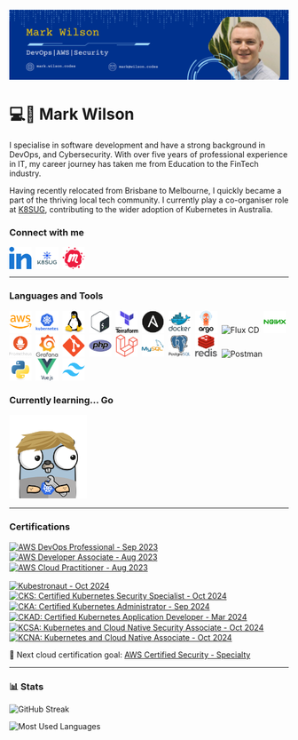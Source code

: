 <!-- ![MasterHead](assets/images/lazycat_code-01_4x.png) -->
![MasterHead](assets/images/github-banner.png)

# 💻🦜 Mark Wilson

I specialise in software development and have a strong background in DevOps, and Cybersecurity. With over five years of professional experience in IT, my career journey has taken me from Education to the FinTech industry.

Having recently relocated from Brisbane to Melbourne, I quickly became a part of the thriving local tech community. I currently play a co-organiser role at [K8SUG](https://au.linkedin.com/company/k8sug), contributing to the wider adoption of Kubernetes in Australia.

### Connect with me

<a href="https://linkedin.com/in/m2w" target="_blank"><img align="center" src="assets/images/linked-in-alt.svg" alt="m2w LinkedIn" height="40" width="40" /></a>&nbsp;
<a href="https://au.linkedin.com/company/k8sug" target="_blank"><img align="center" src="assets/images/k8sug_logo.jpg" alt="K8SUG logo" height="40" width="40" /></a>&nbsp;
<a href="https://meetup.com/members/313056740" target="_blank"><img align="center" src="assets/images/Meetup_Logo.png" alt="Meetup logo" height="40" width="40" /></a>&nbsp;

---

### Languages and Tools
<div>
  <img title="AWS" alt="AWS" width="40" height="40" src="https://raw.githubusercontent.com/devicons/devicon/master/icons/amazonwebservices/amazonwebservices-plain-wordmark.svg" />&nbsp;
  <img title="Kubernetes" alt="Kubernetes" width="40" height="40" src="https://raw.githubusercontent.com/devicons/devicon/master/icons/kubernetes/kubernetes-plain-wordmark.svg" />&nbsp;
  <img title="Linux" alt="Linux" width="40" height="40" src="https://raw.githubusercontent.com/devicons/devicon/master/icons/linux/linux-original.svg" />&nbsp;
  <img title="Bash" alt="Bash" width="40" height="40" src="https://raw.githubusercontent.com/devicons/devicon/master/icons/bash/bash-original.svg" />&nbsp;
  <img title="Terraform" alt="Terraform" width="40" height="40" src="https://raw.githubusercontent.com/devicons/devicon/master/icons/terraform/terraform-original-wordmark.svg" />&nbsp;
  <img title="Ansible" alt="Ansible" width="40" height="40" src="https://raw.githubusercontent.com/devicons/devicon/master/icons/ansible/ansible-original.svg" />&nbsp;
  <img title="Docker" alt="Docker" width="40" height="40" src="https://raw.githubusercontent.com/devicons/devicon/master/icons/docker/docker-original-wordmark.svg" />&nbsp;
  <img title="Argo CD" alt="Argo CD" width="40" height="40" src="https://raw.githubusercontent.com/devicons/devicon/master/icons/argocd/argocd-original-wordmark.svg" />&nbsp;
  <img title="Flux CD" alt="Flux CD" width="40" height="40" src="https://avatars.githubusercontent.com/u/52158677?s=280&v=4" />&nbsp;
  <img title="Nginx" alt="Nginx" width="40" height="40" src="https://raw.githubusercontent.com/devicons/devicon/master/icons/nginx/nginx-original.svg" />&nbsp;
  <img title="Prometheus" alt="Prometheus" width="40" height="40" src="https://raw.githubusercontent.com/devicons/devicon/master/icons/prometheus/prometheus-original-wordmark.svg" />&nbsp;
  <img title="Grafana" alt="Grafana" width="40" height="40" src="https://raw.githubusercontent.com/devicons/devicon/master/icons/grafana/grafana-original-wordmark.svg" />&nbsp;
  <img title="Git" alt="Git" width="40" height="40" src="https://raw.githubusercontent.com/devicons/devicon/master/icons/git/git-original.svg" />&nbsp;
  <img title="PHP" alt="PHP" width="40" height="40" src="https://raw.githubusercontent.com/devicons/devicon/master/icons/php/php-original.svg" />&nbsp;
  <img title="Laravel" alt="Laravel" width="40" height="40" src="https://raw.githubusercontent.com/devicons/devicon/master/icons/laravel/laravel-original.svg" />&nbsp;
  <img title="MySQL" alt="MySQL" width="40" height="40" src="https://raw.githubusercontent.com/devicons/devicon/master/icons/mysql/mysql-original-wordmark.svg" />&nbsp;
  <img title="Postgres" alt="Postgres" width="40" height="40" src="https://raw.githubusercontent.com/devicons/devicon/master/icons/postgresql/postgresql-original-wordmark.svg" />&nbsp;
  <img title="Redis" alt="Redis" width="40" height="40" src="https://raw.githubusercontent.com/devicons/devicon/master/icons/redis/redis-original-wordmark.svg" />&nbsp;
  <img title="Postman" alt="Postman" width="40" height="40" src="https://www.vectorlogo.zone/logos/getpostman/getpostman-icon.svg" />&nbsp;
  <img title="Python" alt="Python" width="40" height="40" src="https://raw.githubusercontent.com/devicons/devicon/master/icons/python/python-original.svg" />&nbsp;
  <img title="Vue" alt="Vue" width="40" height="40" src="https://raw.githubusercontent.com/devicons/devicon/master/icons/vuejs/vuejs-original-wordmark.svg" />&nbsp;
  <img title="Tailwind" alt="Tailwind" width="40" height="40" src="https://raw.githubusercontent.com/devicons/devicon/master/icons/tailwindcss/tailwindcss-original.svg" />&nbsp;
</div>

### Currently learning... Go

<img src="assets/images/go-pher.png" title="My Gopher" alt="My Gopher" height="150"/> 

---

### Certifications

<a href="https://www.credly.com/badges/96b66608-7526-45a1-b67b-2461f53dba8c/" target="_blank"><img align="center" src="https://images.credly.com/size/150x150/images/bd31ef42-d460-493e-8503-39592aaf0458/image.png" alt="AWS DevOps Professional - Sep 2023" title="AWS DevOps Professional - Sep 2023" width="150" height="150" /></a>&nbsp;
<a href="https://www.credly.com/badges/c89f5532-0e59-4b03-982c-0350c84ca7a8/" target="_blank"><img align="center" src="https://images.credly.com/size/150x150/images/b9feab85-1a43-4f6c-99a5-631b88d5461b/image.png" alt="AWS Developer Associate - Aug 2023" title="AWS Developer Associate - Aug 2023" width="150" height="150" /></a>&nbsp;
<a href="https://www.credly.com/badges/fda02c9f-d7c7-41ba-ac1d-7a86fd94aa78/" target="_blank"><img align="center" src="https://images.credly.com/size/150x150/images/00634f82-b07f-4bbd-a6bb-53de397fc3a6/image.png" alt="AWS Cloud Practitioner - Aug 2023" title="AWS Cloud Practitioner - Aug 2023" width="150" height="150" /></a>&nbsp;

<a href="https://www.credly.com/badges/8175f67d-920a-4a3a-a2b4-83718c5708f8" target="_blank"><img align="center" src="https://www.cncf.io/wp-content/uploads/2024/03/kubestronaut-stacked-color.svg" alt="Kubestronaut - Oct 2024" title="Kubestronaut - Oct 2024" width="150" height="150" /></a>&nbsp;
<a href="https://www.credly.com/badges/e44cac0d-6f9d-48ed-8883-0f0ae472bf58" target="_blank"><img align="center" src="https://www.cncf.io/wp-content/uploads/2020/11/kubernetes-security-specialist-logo.svg" alt="CKS: Certified Kubernetes Security Specialist - Oct 2024" title="CKS: Certified Kubernetes Security Specialist - Oct 2024" width="150" height="150" /></a>&nbsp;
<a href="https://www.credly.com/badges/9a45c816-f494-417f-9c79-67d999a3d97c" target="_blank"><img align="center" src="https://www.cncf.io/wp-content/uploads/2021/09/kubernetes-cka-color.svg" alt="CKA: Certified Kubernetes Administrator - Sep 2024" title="CKA: Certified Kubernetes Administrator - Sep 2024" width="150" height="150" /></a>&nbsp;
<a href="https://www.credly.com/badges/dab02ec3-0371-4447-9b7f-cf7d742c000a/" target="_blank"><img align="center" src="https://www.cncf.io/wp-content/uploads/2021/09/kubernetes-ckad-color.svg" alt="CKAD: Certified Kubernetes Application Developer - Mar 2024" title="CKAD: Certified Kubernetes Application Developer - Mar 2024" width="150" height="150" /></a>&nbsp;
<a href="https://www.credly.com/badges/6ed69cb8-b03b-4002-8171-565030751f40" target="_blank"><img align="center" src="https://www.cncf.io/wp-content/uploads/2024/03/kubernetes-kcsa-color.svg" alt="KCSA: Kubernetes and Cloud Native Security Associate - Oct 2024" title="KCSA: Kubernetes and Cloud Native Security Associate - Oct 2024" width="150" height="150" /></a>&nbsp;
<a href="https://www.credly.com/badges/1eeff3ec-9151-4ad7-86f5-b8d2dc19cf22" target="_blank"><img align="center" src="https://www.cncf.io/wp-content/uploads/2021/09/kcna_color.svg" alt="KCNA: Kubernetes and Cloud Native Associate - Oct 2024" title="KCNA: Kubernetes and Cloud Native Associate - Oct 2024" width="150" height="150" /></a>&nbsp;


🎯 Next cloud certification goal: [AWS Certified Security - Specialty](https://aws.amazon.com/certification/certified-security-specialty/)

---

### 📊 Stats

![GitHub Streak](https://github-readme-streak-stats.herokuapp.com/?user=markwcodes)

![Most Used Languages](https://github-readme-stats.vercel.app/api/top-langs?username=markwcodes&show_icons=true&locale=en&layout=compact)

